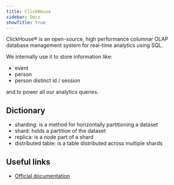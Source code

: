 ```yaml
---
title: ClickHouse
sidebar: Docs
showTitle: true
---
```


ClickHouse® is an open-source, high performance columnar OLAP database management system for real-time analytics using SQL.

We internally use it to store information like:
- event
- person
- person distinct id / session

and to power all our analytics queries.

## Dictionary
* sharding: is a method for horizontally partitioning a dataset
* shard: holds a partition of the dataset
* replica: is a node part of a shard
* distributed table: is a table distributed across multiple shards

## Useful links
- [Official documentation](https://clickhouse.tech/docs/en/)

